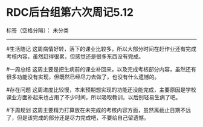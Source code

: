 ﻿# RDC后台组第六次周记5.12

标签（空格分隔）： 未分类

---

#生活随记
这周病情好转，落下的课业比较多，所以大部分时间在赶作业还有完成考核内容，虽然赶得很累，但感觉还是很多东西没有完成。

#一周总结
这周主要是把生病前的课业补回来，以及完成考核部分内容，虽然还有很多功能没有实现，但既然已经尽力去做了，也没有什么遗憾的。

#存在问题
这周进度比较慢，本来预期想实现的功能还没能完成，主要原因是学校课业方面补起来也占用了不少时间，所以吸取教训，以后别轻易生病了吧。

#下周规划
这周主要精力打算放在未完成的考核内容方面，虽然离截止日期不远了，但是该完成的部分还是尽力完成吧，不要给自己留遗憾。




